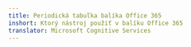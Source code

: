 ```yaml
---
title: Periodická tabuľka balíka Office 365
inshort: Ktorý nástroj použiť v balíku Office 365
translator: Microsoft Cognitive Services
---
```





